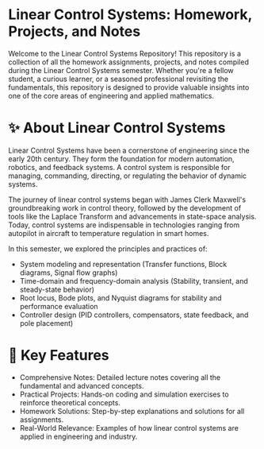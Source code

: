 # Linear Control Systems: Homework, Projects, and Notes
Welcome to the Linear Control Systems Repository! This repository is a collection of all the homework assignments, projects, and notes compiled during the Linear Control Systems semester. Whether you're a fellow student, a curious learner, or a seasoned professional revisiting the fundamentals, this repository is designed to provide valuable insights into one of the core areas of engineering and applied mathematics.
# ✨ About Linear Control Systems
Linear Control Systems have been a cornerstone of engineering since the early 20th century. They form the foundation for modern automation, robotics, and feedback systems. A control system is responsible for managing, commanding, directing, or regulating the behavior of dynamic systems.

The journey of linear control systems began with James Clerk Maxwell's groundbreaking work in control theory, followed by the development of tools like the Laplace Transform and advancements in state-space analysis. Today, control systems are indispensable in technologies ranging from autopilot in aircraft to temperature regulation in smart homes.

In this semester, we explored the principles and practices of:

- System modeling and representation (Transfer functions, Block diagrams, Signal flow graphs)
- Time-domain and frequency-domain analysis (Stability, transient, and steady-state behavior)
- Root locus, Bode plots, and Nyquist diagrams for stability and performance evaluation
- Controller design (PID controllers, compensators, state feedback, and pole placement)

# 🔑 Key Features
- Comprehensive Notes: Detailed lecture notes covering all the fundamental and advanced concepts.
- Practical Projects: Hands-on coding and simulation exercises to reinforce theoretical concepts.
- Homework Solutions: Step-by-step explanations and solutions for all assignments.
- Real-World Relevance: Examples of how linear control systems are applied in engineering and industry.
